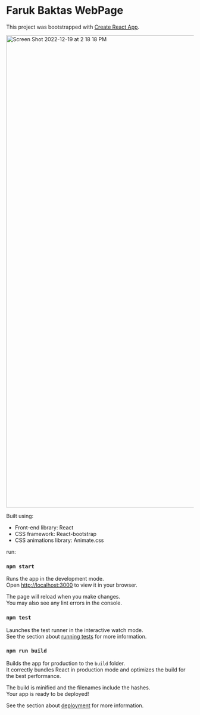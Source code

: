 # Faruk Baktas WebPage

This project was bootstrapped with [Create React App](https://github.com/facebook/create-react-app).

<img width="1266" alt="Screen Shot 2022-12-19 at 2 18 18 PM" src="">

Built using:

- Front-end library: React
- CSS framework: React-bootstrap
- CSS animations library: Animate.css


run:

### `npm start`

Runs the app in the development mode.\
Open [http://localhost:3000](http://localhost:3000) to view it in your browser.

The page will reload when you make changes.\
You may also see any lint errors in the console.

### `npm test`

Launches the test runner in the interactive watch mode.\
See the section about [running tests](https://facebook.github.io/create-react-app/docs/running-tests) for more information.

### `npm run build`

Builds the app for production to the `build` folder.\
It correctly bundles React in production mode and optimizes the build for the best performance.

The build is minified and the filenames include the hashes.\
Your app is ready to be deployed!

See the section about [deployment](https://facebook.github.io/create-react-app/docs/deployment) for more information.
